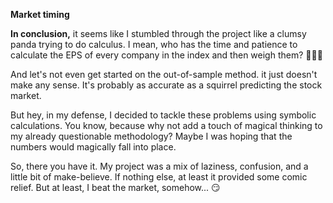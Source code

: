 **Market timing**


  
**In conclusion,** it seems like I stumbled through the project like a clumsy panda trying to do calculus. I mean, who has the time and patience to calculate the EPS of every company in the index and then weigh them?  :rofl::rofl::rofl:

And let's not even get started on the out-of-sample method. it just doesn't make any sense. It's probably as accurate as a squirrel predicting the stock market.

But hey, in my defense, I decided to tackle these problems using symbolic calculations. You know, because why not add a touch of magical thinking to my already questionable methodology? Maybe I was hoping that the numbers would magically fall into place.

So, there you have it. My project was a mix of laziness, confusion, and a little bit of make-believe. If nothing else, at least it provided some comic relief. But at least, I beat the market, somehow...  :smirk: